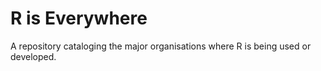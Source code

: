 # R is Everywhere
A repository cataloging the major organisations where R is being used or developed.
